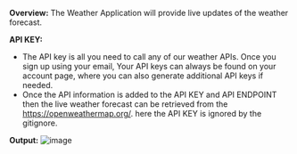 **Overview:** The Weather Application will provide live updates of the weather forecast.


**API KEY:** 
- The API key is all you need to call any of our weather APIs. Once you sign up using your email, Your API keys can always be found on your account page, where you can also generate additional API keys if needed.
- Once the API information is added to the API KEY and API ENDPOINT then the live weather forecast can be retrieved from the https://openweathermap.org/. here the API KEY is ignored by the gitignore.


**Output:**
![image](https://github.com/shabdhasree/WeatherApp/assets/110584682/916b0aed-7b71-4679-bda2-421f23b73455)
